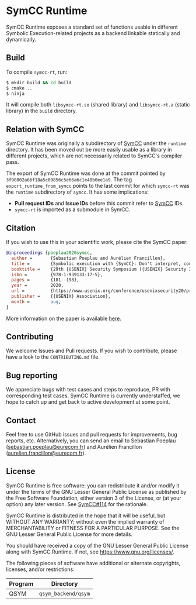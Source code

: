 # SymCC Runtime

SymCC Runtime exposes a standard set of functions usable in different Symbolic Execution-related projects as a backend
linkable statically and dynamically.

## Build

To compile `symcc-rt`, run:

```bash
$ mkdir build && cd build
$ cmake ..
$ ninja
```

It will compile both `libsymcc-rt.so` (shared library) and `libsymcc-rt.a` (static library) in the `build` directory.

## Relation with SymCC

SymCC Runtime was originally a subdirectory of [SymCC](https://github.com/eurecom-s3/symcc) under the `runtime`
directory. It has been moved out be more easily usable as a library in different projects, which are not necessarily
related to SymCC's compiler pass.

The export of SymCC Runtime was done at the commit pointed by `3f98002a66f18a5c09856c5e66a6c1e48b0ee1a9`.
The tag `export_runtime_from_symcc` points to the last commit for which `symcc-rt` was the `runtime` subdirectory of
`symcc`.
It has some implications:
- **Pull request IDs** and **Issue IDs** before this commit refer to [SymCC](https://github.com/eurecom-s3/symcc) IDs.
- `symcc-rt` is imported as a submodule in SymCC.

## Citation

If you wish to use this in your scientific work, please cite the SymCC paper:
``` bibtex
@inproceedings {poeplau2020symcc,
  author =       {Sebastian Poeplau and Aurélien Francillon},
  title =        {Symbolic execution with {SymCC}: Don't interpret, compile!},
  booktitle =    {29th {USENIX} Security Symposium ({USENIX} Security 20)},
  isbn =         {978-1-939133-17-5},
  pages =        {181--198},
  year =         2020,
  url =          {https://www.usenix.org/conference/usenixsecurity20/presentation/poeplau},
  publisher =    {{USENIX} Association},
  month =        aug,
}
```

More information on the paper is available
[here](http://www.s3.eurecom.fr/tools/symbolic_execution/symcc.html).

## Contributing

We welcome Issues and Pull requests. If you wish to contribute, please have a look
to the `CONTRIBUTING.md` file.

## Bug reporting

We appreciate bugs with test cases and steps to reproduce, PR with
corresponding test cases. SymCC Runtime is currently understaffed, we hope to
catch up and get back to active development at some point.

## Contact

Feel free to use GitHub issues and pull requests for improvements, bug reports,
etc. Alternatively, you can send an email to Sebastian Poeplau
(sebastian.poeplau@eurecom.fr) and Aurélien Francillon
(aurelien.francillon@eurecom.fr).

## License

SymCC Runtime is free software: you can redistribute it and/or modify it under the terms
of the GNU Lesser General Public License as published by the Free Software Foundation,
either version 3 of the License, or (at your option) any later version.
See [SymCC#114](https://github.com/eurecom-s3/symcc/issues/114) for the rationale.

SymCC Runtime is distributed in the hope that it will be useful, but WITHOUT ANY
WARRANTY; without even the implied warranty of MERCHANTABILITY or FITNESS FOR A
PARTICULAR PURPOSE. See the GNU Lesser General Public License for more details.

You should have received a copy of the GNU
Lesser General Public License along with SymCC Runtime. If not, see
<https://www.gnu.org/licenses/>.

The following pieces of software have additional or alternate copyrights,
licenses, and/or restrictions:

| Program       | Directory                   |
|---------------|-----------------------------|
| QSYM          | `qsym_backend/qsym`         |

